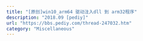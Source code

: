 ```yaml
---
title: "[原创]win10_arm64 驱动注入dll 到 arm32程序"
description: "2018.09 [pediy]"
url: "https://bbs.pediy.com/thread-247032.htm"
category: "Miscellaneous"
---
```

